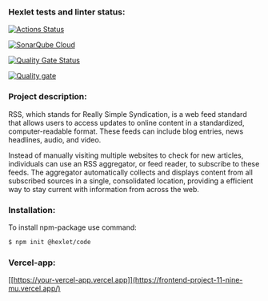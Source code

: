### Hexlet tests and linter status:
[![Actions Status](https://github.com/RomashNat/frontend-project-11/actions/workflows/hexlet-check.yml/badge.svg)](https://github.com/RomashNat/frontend-project-11/actions)

[![SonarQube Cloud](https://sonarcloud.io/images/project_badges/sonarcloud-light.svg)](https://sonarcloud.io/summary/new_code?id=RomashNat_frontend-project-11)

[![Quality Gate Status](https://sonarcloud.io/api/project_badges/measure?project=RomashNat_frontend-project-11&metric=alert_status)](https://sonarcloud.io/summary/new_code?id=RomashNat_frontend-project-11)

[![Quality gate](https://sonarcloud.io/api/project_badges/quality_gate?project=RomashNat_frontend-project-11)](https://sonarcloud.io/summary/new_code?id=RomashNat_frontend-project-11)

### Project description:
RSS, which stands for Really Simple Syndication, is a web feed standard that allows users to access updates to online content in a standardized, computer-readable format. These feeds can include blog entries, news headlines, audio, and video.

Instead of manually visiting multiple websites to check for new articles, individuals can use an RSS aggregator, or feed reader, to subscribe to these feeds. The aggregator automatically collects and displays content from all subscribed sources in a single, consolidated location, providing a efficient way to stay current with information from across the web.

### Installation:

To install npm-package use command:

```sh
$ npm init @hexlet/code
```

### Vercel-app:
[[https://your-vercel-app.vercel.app]](https://frontend-project-11-nine-mu.vercel.app/)
